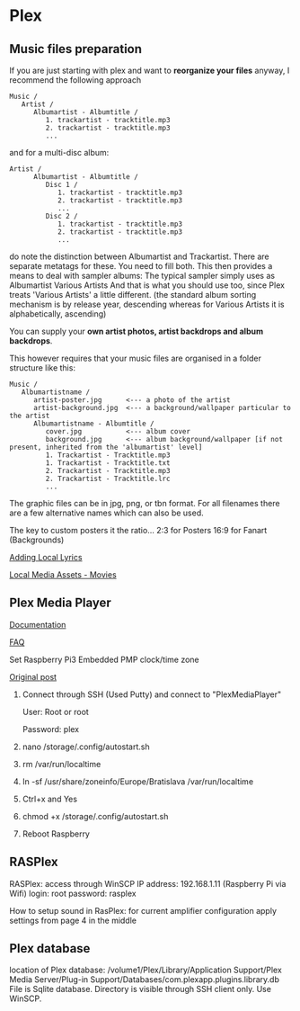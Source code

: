 # Plex

## Music files preparation

If you are just starting with plex and want to **reorganize your files** anyway, I recommend the following approach

    Music /
       Artist /
          Albumartist - Albumtitle /
             1. trackartist - tracktitle.mp3
             2. trackartist - tracktitle.mp3
             ...

and for a multi-disc album:

    Artist /
          Albumartist - Albumtitle /
             Disc 1 /
                1. trackartist - tracktitle.mp3
                2. trackartist - tracktitle.mp3
                ...
             Disc 2 /
                1. trackartist - tracktitle.mp3
                2. trackartist - tracktitle.mp3
                ...

do note the distinction between Albumartist and Trackartist.
There are separate metatags for these. You need to fill both.
This then provides a means to deal with sampler albums:
The typical sampler simply uses as Albumartist Various Artists
And that is what you should use too, since Plex treats 'Various Artists' a little different. (the standard album sorting mechanism is by release year, descending whereas for Various Artists it is alphabetically, ascending)

You can supply your **own artist photos, artist backdrops and album backdrops**.

This however requires that your music files are organised in a folder structure like this:

    Music /
       Albumartistname /
          artist-poster.jpg      <--- a photo of the artist
          artist-background.jpg  <--- a background/wallpaper particular to the artist
          Albumartistname - Albumtitle /
             cover.jpg           <--- album cover
             background.jpg      <--- album background/wallpaper [if not present, inherited from the 'albumartist' level]
             1. Trackartist - Tracktitle.mp3
             1. Trackartist - Tracktitle.txt
             2. Trackartist - Tracktitle.mp3
             2. Trackartist - Tracktitle.lrc
             ...

The graphic files can be in jpg, png, or tbn format. For all filenames there are a few alternative names which can also be used.

The key to custom posters it the ratio...
2:3 for Posters
16:9 for Fanart (Backgrounds)

[Adding Local Lyrics](https://support.plex.tv/hc/en-us/articles/215916117-Adding-Local-Lyrics)

[Local Media Assets - Movies](https://support.plex.tv/hc/en-us/articles/200220677-Local-Media-Assets-Movies)

## Plex Media Player

[Documentation](https://support.plex.tv/hc/en-us/sections/201360177)

[FAQ](https://support.plex.tv/hc/en-us/sections/201375708)

Set Raspberry Pi3 Embedded PMP clock/time zone

[Original post](http://forums.plex.tv/discussion/212006/pi3-embedded-pmp-clock-time-zone#latest)

1. Connect through SSH (Used Putty) and connect to "PlexMediaPlayer"

   User: Root or root

   Password: plex

2. nano /storage/.config/autostart.sh

3. rm /var/run/localtime

4. ln -sf /usr/share/zoneinfo/Europe/Bratislava /var/run/localtime

5. Ctrl+x and Yes

6. chmod +x /storage/.config/autostart.sh

7. Reboot Raspberry

## RASPlex

RASPlex: access through WinSCP
IP address: 192.168.1.11 (Raspberry Pi via Wifi)
login: root
password: rasplex

How to setup sound in RasPlex: for current amplifier configuration apply settings from page 4 in the middle

## Plex database

location of Plex database: /volume1/Plex/Library/Application Support/Plex Media Server/Plug-in Support/Databases/com.plexapp.plugins.library.db
File is Sqlite database.
Directory is visible through SSH client only. Use WinSCP.
